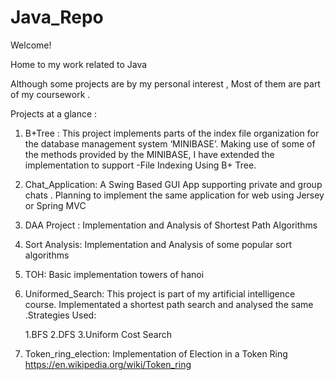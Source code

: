 # Java_Repo

Welcome!

Home to  my work related to Java 

Although some projects are by my personal interest , Most of them are part of my coursework . 

Projects at a glance :

1. B+Tree :
  This project implements parts of the index file organization for the database management system ‘MINIBASE’. Making use of some of the methods provided by the MINIBASE, I have extended the implementation to support -File Indexing Using B+ Tree. 

2. Chat_Application:
  A Swing Based GUI App supporting private and group chats . Planning to implement the same application for web using Jersey or Spring MVC

3. DAA Project :
  Implementation and Analysis of Shortest Path Algorithms

4. Sort Analysis:
  Implementation and Analysis of some popular sort algorithms

5. TOH:
  Basic implementation towers of hanoi

6. Uniformed_Search:
   This project is part of my artificial intelligence course. Implementated a shortest path search and analysed the same .Strategies Used:
   
   1.BFS
   2.DFS
   3.Uniform Cost Search

7. Token_ring_election:
   Implementation of Election in a Token Ring 
   https://en.wikipedia.org/wiki/Token_ring
